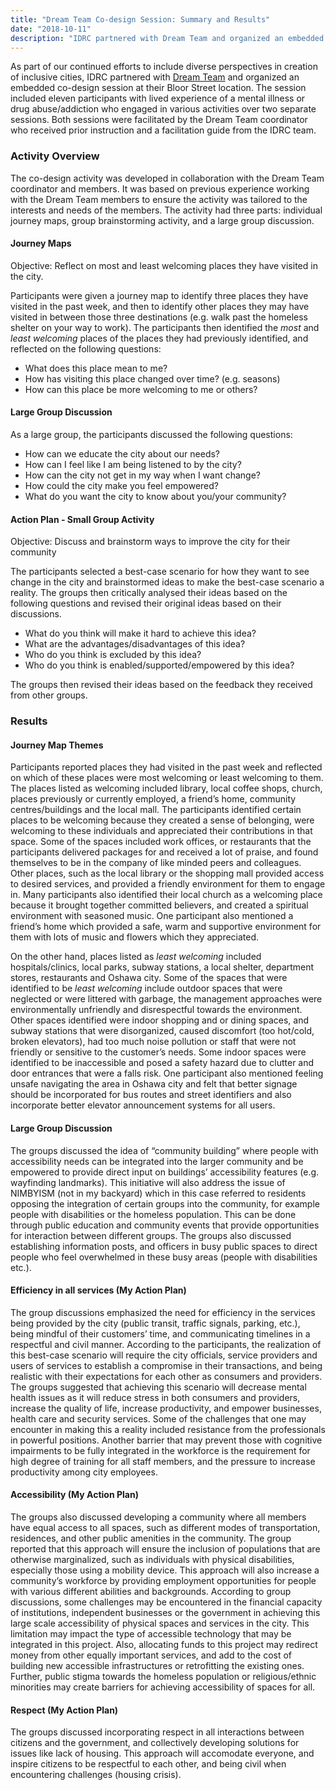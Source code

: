```yaml
---
title: "Dream Team Co-design Session: Summary and Results"
date: "2018-10-11"
description: "IDRC partnered with Dream Team and organized an embedded co-design session at their Bloor Street location. The session included eleven participants with lived experience of a mental illness or drug abuse/addiction who engaged in various activities over two separate sessions."
---
```


As part of our continued efforts to include diverse perspectives in creation of inclusive cities, IDRC partnered with [Dream Team](http://thedreamteam.ca/) and organized an embedded co-design session at their Bloor Street location. The session included eleven participants with lived experience of a mental illness or drug abuse/addiction who engaged in various activities over two separate sessions. Both sessions were facilitated by the Dream Team coordinator who received prior instruction and a facilitation guide from the IDRC team.

### Activity Overview

The co-design activity was developed in collaboration with the Dream Team
coordinator and members. It was based on previous experience working with the Dream Team members to ensure the activity was tailored to the interests and needs of the members. The activity had three parts: individual journey maps, group brainstorming activity, and a large group discussion.

#### Journey Maps

Objective: Reflect on most and least welcoming places they have visited in the city.

Participants were given a journey map to identify three places they have visited in the past week, and then to identify other places they may have visited in between those three destinations (e.g. walk past the homeless shelter on your way to work). The participants then identified the *most* and *least welcoming* places of the places they had previously identified, and reflected on the following questions:

- What does this place mean to me?
- How has visiting this place changed over time? (e.g. seasons)
- How can this place be more welcoming to me or others?

#### Large Group Discussion

As a large group, the participants discussed the following questions:

- How can we educate the city about our needs?
- How can I feel like I am being listened to by the city?
- How can the city not get in my way when I want change?
- How could the city make you feel empowered?
- What do you want the city to know about you/your community?

#### Action Plan - Small Group Activity

Objective: Discuss and brainstorm ways to improve the city for their community

The participants selected a best-case scenario for how they want to see change in the city and brainstormed ideas to make the best-case scenario a reality. The groups then critically analysed their ideas based on the following questions and revised their original ideas based on their discussions.

- What do you think will make it hard to achieve this idea?
- What are the advantages/disadvantages of this idea?
- Who do you think is excluded by this idea?
- Who do you think is enabled/supported/empowered by this idea?

The groups then revised their ideas based on the feedback they received from other groups.

### Results

#### Journey Map Themes

Participants reported places they had visited in the past week and reflected on which of these places were most welcoming or least welcoming to them. The places listed as welcoming included library, local coffee shops, church, places previously or currently employed, a friend’s home, community centres/buildings and the local mall. The participants identified certain places to be welcoming because they created a sense of belonging, were welcoming to these individuals and appreciated their contributions in that space. Some of the spaces included work offices, or restaurants that the participants delivered packages for and received a lot of praise, and found themselves to be in the company of like minded peers and colleagues. Other places, such as the local library or the shopping mall provided access to desired services, and provided a friendly environment for them to engage in. Many participants also identified their local church as a welcoming place because it brought together committed believers, and created a spiritual environment with seasoned music. One participant also mentioned a friend’s home which provided a safe, warm and supportive environment for them with lots of music and flowers which they appreciated.

On the other hand, places listed as *least welcoming* included hospitals/clinics, local parks, subway stations, a local shelter, department stores, restaurants and Oshawa city. Some of the spaces that were identified to be *least welcoming* include outdoor spaces that were neglected or were littered with garbage, the management approaches were environmentally unfriendly and disrespectful towards the environment. Other spaces identified were indoor shopping and or dining spaces, and subway stations that were disorganized, caused discomfort (too hot/cold, broken elevators), had too much noise pollution or staff that were not friendly or sensitive to the customer’s needs. Some indoor spaces were identified to be inaccessible and posed a safety hazard due to clutter and door entrances that were a falls risk. One participant also mentioned feeling unsafe navigating the area in Oshawa city and felt that better signage should be incorporated for bus routes and street identifiers and also incorporate better elevator announcement systems for all users.

#### Large Group Discussion

The groups discussed the idea of “community building” where people with accessibility needs can be integrated into the larger community and be empowered to provide direct input on buildings’ accessibility features (e.g. wayfinding landmarks). This initiative will also address the issue of NIMBYISM (not in my backyard) which in this case referred to residents opposing the integration of certain groups into the community, for example people with disabilities or the homeless population. This can be done through public education and community events that provide opportunities for interaction between different groups. The groups also discussed establishing information posts, and officers in busy public spaces to direct people who feel overwhelmed in these busy areas (people with disabilities etc.).

#### Efficiency in all services (My Action Plan)

The group discussions emphasized the need for efficiency in the services being provided by the city (public transit, traffic signals, parking, etc.), being mindful of their customers’ time, and communicating timelines in a respectful and civil manner. According to the participants, the realization of this best-case scenario will require the city officials, service providers and users of services to establish a compromise in their transactions, and being realistic with their expectations for each other as consumers and providers. The groups suggested that achieving this scenario will decrease mental health issues as it will reduce stress in both consumers and providers, increase the quality of life, increase productivity, and empower businesses, health care and security services. Some of the challenges that one may encounter in making this a reality included resistance from the professionals in powerful positions. Another barrier that may prevent those with cognitive impairments to be fully integrated in the workforce is the requirement for high degree of training for all staff members, and the pressure to increase productivity among city employees.

#### Accessibility (My Action Plan)

The groups also discussed developing a community where all members have equal access to all spaces, such as different modes of transportation, residences, and other public amenities in the community. The group reported that this approach will ensure the inclusion of populations that are otherwise marginalized, such as individuals with physical disabilities, especially those using a mobility device. This approach will also increase a community’s workforce by providing employment opportunities for people with various different abilities and backgrounds. According to group discussions, some challenges may be encountered in the financial capacity of institutions, independent businesses or the government in achieving this large scale accessibility of physical spaces and services in the city. This limitation may impact the type of accessible technology that may be integrated in this project. Also, allocating funds to this project may redirect money from other equally important services, and add to the cost of building new accessible infrastructures or retrofitting the existing ones. Further, public stigma towards the homeless population or religious/ethnic minorities may create barriers for achieving accessibility of spaces for all.

#### Respect (My Action Plan)

The groups discussed incorporating respect in all interactions between citizens and the government, and collectively developing solutions for issues like lack of housing. This approach will accomodate everyone, and inspire citizens to be respectful to each other, and being civil when encountering challenges (housing crisis).
